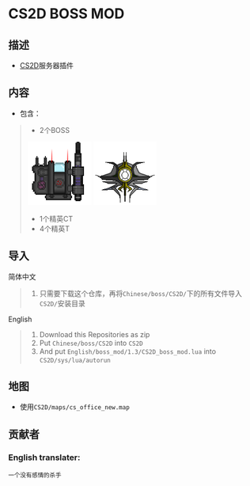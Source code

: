 # CS2D BOSS MOD

## 描述
- [CS2D](www.cs2d.com)服务器插件
## 内容
- 包含：
>    - 2个BOSS
> 
>   ![alt BOSS1](Chinese/boss_mod/CS2D/gfx/SkinsMenu/super-tank.png)
>   ![alt BOSS1](Chinese/boss_mod/CS2D/gfx/SkinsMenu/sun-king.png)
>    - 1个精英CT
>    - 4个精英T

## 导入
简体中文
>1. 只需要下载这个仓库，再将`Chinese/boss/CS2D/`下的所有文件导入`CS2D/`安装目录

English
>1. Download this Repositories as zip
>2. Put `Chinese/boss/CS2D` into `CS2D`
>3. And put `English/boss_mod/1.3/CS2D_boss_mod.lua` into `CS2D/sys/lua/autorun`

## 地图
- 使用`CS2D/maps/cs_office_new.map`

## 贡献者
### English translater:
    一个没有感情的杀手